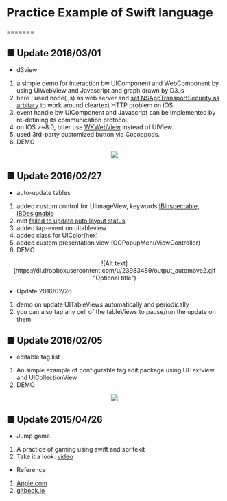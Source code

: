 Practice Example of Swift language
========

=======
## ■ Update 2016/03/01

- d3view  
1) a simple demo for interaction bw UIComponent and WebComponent by using UIWebView and Javascript and graph drawn by D3.js  
2) here I used node(.js) as web server and [set NSAppTransportSecurity as arbitary](http://stackoverflow.com/questions/31254725/transport-security-has-blocked-a-cleartext-http) to work around cleartext HTTP problem on iOS.  
3) event handle bw UIComponent and Javascript can be implemented by re-defining its communication protocol.  
4) on IOS >~8.0, btter use [WKWebView](http://liuyanwei.jumppo.com/2015/10/17/ios-webView.html) instead of UIView.  
5) used 3rd-party customized button via Cocoapods.
6) DEMO  
<p align="center">
  <img src="https://dl.dropboxusercontent.com/u/23983489/d3view.png" />
</p>


## ■ Update 2016/02/27

- auto-update tables  
1) added custom control for UIImageView, keywords [IBInspectable, IBDesignable](http://nshipster.com/ibinspectable-ibdesignable/)  
2) met [failed to update auto layout status](http://stackoverflow.com/questions/27374330/ibdesignable-error-ib-designables-failed-to-update-auto-layout-status-interf)  
3) added tap-event on uitableview  
4) added class for UIColor(hex)  
5) added custom presentation view (GGPopupMenuViewController)  
6) DEMO  
<p align="center">
  ![Alt text](https://dl.dropboxusercontent.com/u/23983489/output_automove2.gif "Optional title")
</p>


- Update 2016/02/26  
1) demo on update UITableViews automatically and periodically  
2) you can also tap any cell of the tableViews to pause/run the update on them.  


## ■ Update 2016/02/05

- editable tag list  
1) An simple example of configurable tag edit package using UITextview and UICollectionView  
2) DEMO  
<p align="center">
  <img src="https://dl.dropboxusercontent.com/u/23983489/editable_tag_view.png" />
</p>


## ■ Update 2015/04/26

- Jump game  
1) A practice of gaming using swift and spritekit  
2) Take it a look: [video](https://www.facebook.com/video.php?v=10205210667690096&l=1158552520302726446)


- Reference  
1) [Apple.com](https://developer.apple.com/library/prerelease/ios/documentation/Swift/Conceptual/Swift_Programming_Language/zzSummaryOfTheGrammar.html)  
2) [gitbook.io](http://numbbbbb.gitbooks.io/-the-swift-programming-language-/index.html)